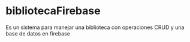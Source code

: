 # bibliotecaFirebase
Es un sistema para manejar una biblioteca con operaciones CRUD y una base de datos en firebase

